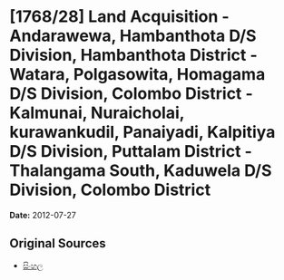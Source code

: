 # [1768/28] Land Acquisition - Andarawewa, Hambanthota D/S Division, Hambanthota District - Watara, Polgasowita, Homagama D/S Division, Colombo District - Kalmunai, Nuraicholai, kurawankudil, Panaiyadi, Kalpitiya D/S Division, Puttalam District - Thalangama South, Kaduwela D/S Division, Colombo District

**Date:** 2012-07-27

## Original Sources

- [සිංහල](https://documents.gov.lk/view/extra-gazettes/2012/7/1768-28_S.pdf)
